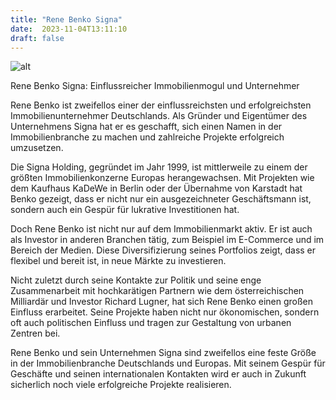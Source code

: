 ```yaml
---
title: "Rene Benko Signa"
date:  2023-11-04T13:11:10
draft: false
---
```



![alt](../../images/Rene-Benko-Signa.jpg)

Rene Benko Signa: Einflussreicher Immobilienmogul und Unternehmer

Rene Benko ist zweifellos einer der einflussreichsten und erfolgreichsten Immobilienunternehmer Deutschlands. Als Gründer und Eigentümer des Unternehmens Signa hat er es geschafft, sich einen Namen in der Immobilienbranche zu machen und zahlreiche Projekte erfolgreich umzusetzen.

Die Signa Holding, gegründet im Jahr 1999, ist mittlerweile zu einem der größten Immobilienkonzerne Europas herangewachsen. Mit Projekten wie dem Kaufhaus KaDeWe in Berlin oder der Übernahme von Karstadt hat Benko gezeigt, dass er nicht nur ein ausgezeichneter Geschäftsmann ist, sondern auch ein Gespür für lukrative Investitionen hat.

Doch Rene Benko ist nicht nur auf dem Immobilienmarkt aktiv. Er ist auch als Investor in anderen Branchen tätig, zum Beispiel im E-Commerce und im Bereich der Medien. Diese Diversifizierung seines Portfolios zeigt, dass er flexibel und bereit ist, in neue Märkte zu investieren.

Nicht zuletzt durch seine Kontakte zur Politik und seine enge Zusammenarbeit mit hochkarätigen Partnern wie dem österreichischen Milliardär und Investor Richard Lugner, hat sich Rene Benko einen großen Einfluss erarbeitet. Seine Projekte haben nicht nur ökonomischen, sondern oft auch politischen Einfluss und tragen zur Gestaltung von urbanen Zentren bei.

Rene Benko und sein Unternehmen Signa sind zweifellos eine feste Größe in der Immobilienbranche Deutschlands und Europas. Mit seinem Gespür für Geschäfte und seinen internationalen Kontakten wird er auch in Zukunft sicherlich noch viele erfolgreiche Projekte realisieren.